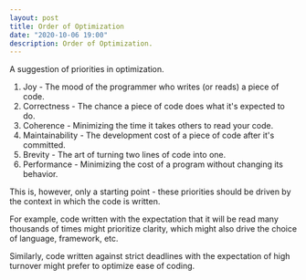 ```yaml
---
layout: post
title: Order of Optimization
date: "2020-10-06 19:00"
description: Order of Optimization.
---
```


A suggestion of priorities in optimization.

1. Joy - The mood of the programmer who writes (or reads) a piece of code.
1. Correctness - The chance a piece of code does what it's expected to do.
1. Coherence - Minimizing the time it takes others to read your code.
1. Maintainability - The development cost of a piece of code after it's committed.
1. Brevity - The art of turning two lines of code into one.
1. Performance - Minimizing the cost of a program without changing its behavior.

This is, however, only a starting point - these priorities should be driven by the context in which the code is written.

For example, code written with the expectation that it will be read many thousands of times might prioritize clarity, which might also drive the choice of language, framework, etc.

Similarly, code written against strict deadlines with the expectation of high turnover might prefer to optimize ease of coding.
